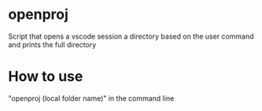 # openproj
Script that opens a vscode session a directory based on the user command and prints the full directory

# How to use 
"openproj (local folder name)" in the command line
